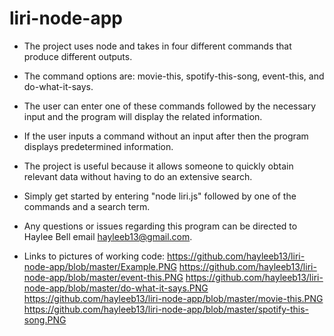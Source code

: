 # liri-node-app

* The project uses node and takes in four different commands that produce different outputs.
* The command options are: movie-this, spotify-this-song, event-this, and do-what-it-says.
* The user can enter one of these commands followed by the necessary input and the program will display the related information.
* If the user inputs a command without an input after then the program displays predetermined information.
* The project is useful because it allows someone to quickly obtain relevant data without having to do an extensive search.
* Simply get started by entering "node liri.js" followed by one of the commands and a search term.
* Any questions or issues regarding this program can be directed to Haylee Bell email hayleeb13@gmail.com.

* Links to pictures of working code:
https://github.com/hayleeb13/liri-node-app/blob/master/Example.PNG
https://github.com/hayleeb13/liri-node-app/blob/master/event-this.PNG
https://github.com/hayleeb13/liri-node-app/blob/master/do-what-it-says.PNG
https://github.com/hayleeb13/liri-node-app/blob/master/movie-this.PNG
https://github.com/hayleeb13/liri-node-app/blob/master/spotify-this-song.PNG
